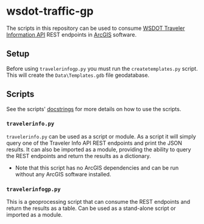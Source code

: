 wsdot-traffic-gp
================

The scripts in this repository can be used to consume [WSDOT Traveler Information API](http://wsdot.wa.gov/Traffic/api/) REST endpoints in [ArcGIS](http://resources.arcgis.com/) software.

## Setup ##
Before using `travelerinfogp.py` you must run the `createtemplates.py` script.  This will create the `Data\Templates.gdb` file geodatabase.

## Scripts ##
See the scripts' [docstrings](https://en.wikipedia.org/wiki/Docstring#Python) for more details on how to use the scripts.

### `travelerinfo.py` ###
`travelerinfo.py` can be used as a script or module.  As a script it will simply query one of the Traveler Info API REST endpoints and print the JSON results.
It can also be imported as a module, providing the ability to query the REST endpoints and return the results as a dictionary.

* Note that this script has no ArcGIS dependencies and can be run without any ArcGIS software installed.

### `travelerinfogp.py` ###
This is a geoprocessing script that can consume the REST endpoints and return the results as a table.  Can be used as a stand-alone script or imported as a module.